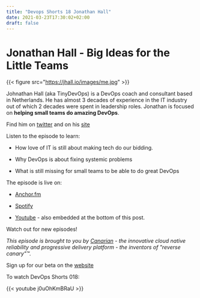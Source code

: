 ```yaml
---
title: "Devops Shorts 18 Jonathan Hall"
date: 2021-03-23T17:30:02+02:00
draft: false
---
```


# Jonathan Hall - Big Ideas for the Little Teams

{{< figure src="https://jhall.io/images/me.jpg" >}}


Johnathan Hall (aka TinyDevOps) is a DevOps coach and consultant based in Netherlands. 
He has almost 3 decades of experience in the IT industry out of which 2 decades were spent in leadership roles. 
Jonathan is focused on **helping small teams do amazing DevOps**.

Find him on [twitter](https://twitter.com/TinyDevOps) and on his [site](https://jhall.io/)

Listen to the episode to learn:

- How love of IT is still about making tech do our bidding.

- Why DevOps is about fixing systemic problems

- What is still missing for small teams to be able to do great DevOps


The episode is live on:

- [Anchor.fm](https://anchor.fm/devops-shorts/episodes/Jonathan-Hall---Big-Ideas-for-the-Little-Teams-etallu)

- [Spotify](https://open.spotify.com/episode/4BEAT01RRGZgWx9VaeKA0I)

- [Youtube](https://youtu.be/j0uOhKmBRaU) - also embedded at the bottom of this post.

Watch out for new episodes!

_This episode is brought to you by [Canarian](https://canarian.io) - the innovative cloud native reliability and progressive delivery platform - the inventors of "reverse canary"™._

Sign up for our beta on the [website](https://canarian.io)

To watch DevOps Shorts 018:

{{< youtube j0uOhKmBRaU >}}

